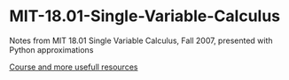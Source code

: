 # MIT-18.01-Single-Variable-Calculus
Notes from MIT 18.01 Single Variable Calculus, Fall 2007, presented with Python approximations

[Course and more usefull resources](https://ocw.mit.edu/courses/18-01-single-variable-calculus-fall-2006/)
